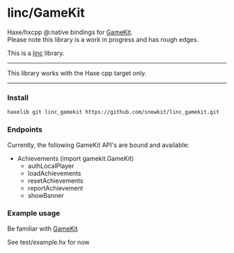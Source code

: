 # linc/GameKit
Haxe/hxcpp @:native bindings for [GameKit](https://developer.apple.com/game-center/).    
Please note this library is a work in progress and has rough edges.

This is a [linc](http://snowkit.github.io/linc/) library.

---

This library works with the Haxe cpp target only.

---
### Install

`haxelib git linc_gamekit https://github.com/snowkit/linc_gamekit.git`

### Endpoints

Currently, the following GameKit API's are bound and available:

- Achievements (import gamekit.GameKit)
    - authLocalPlayer
    - loadAchievements
    - resetAchievements
    - reportAchievement
    - showBanner

### Example usage

Be familiar with [GameKit](https://developer.apple.com/library/ios/documentation/NetworkingInternet/Conceptual/GameKit_Guide/GameCenterOverview/GameCenterOverview.html#//apple_ref/doc/uid/TP40008304-CH5-SW7)

See test/example.hx for now
